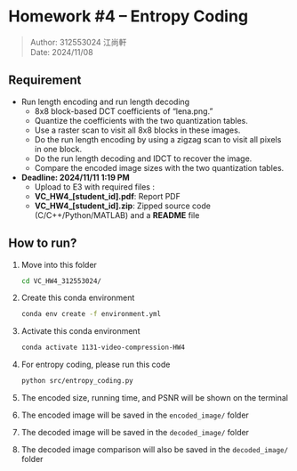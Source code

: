 # Homework #4 – Entropy Coding

> Author: 312553024 江尚軒  
> Date: 2024/11/08

## Requirement

- Run length encoding and run length decoding
    - 8x8 block-based DCT coefficients of “lena.png.”
    - Quantize the coefficients with the two quantization tables.
    - Use a raster scan to visit all 8x8 blocks in these images.
    - Do the run length encoding by using a zigzag scan to visit all pixels in one block.
    - Do the run length decoding and IDCT to recover the image.
    - Compare the encoded image sizes with the two quantization tables.
- **Deadline: 2024/11/11 1:19 PM**
    - Upload to E3 with required files :
    - **VC_HW4_[student_id].pdf**: Report PDF
    - **VC_HW4_[student_id].zip**: Zipped source code (C/C++/Python/MATLAB) and a **README** file

## How to run?

1. Move into this folder
    
    ```bash
    cd VC_HW4_312553024/
    ```
    
2. Create this conda environment
    
    ```bash
    conda env create -f environment.yml
    ```
    
3. Activate this conda environment
    
    ```bash
    conda activate 1131-video-compression-HW4
    ```
    
4. For entropy coding, please run this code
    
    ```bash
    python src/entropy_coding.py
    ```
    
5. The encoded size, running time, and PSNR will be shown on the terminal
6. The encoded image will be saved in the `encoded_image/` folder
7. The decoded image will be saved in the `decoded_image/` folder
8. The decoded image comparison will also be saved in the `decoded_image/` folder